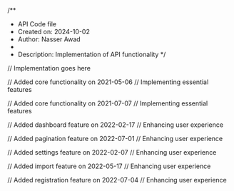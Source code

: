 /**
 * API Code file
 * Created on: 2024-10-02
 * Author: Nasser Awad
 *
 * Description: Implementation of API functionality
 */
 
// Implementation goes here


// Added core functionality on 2021-05-06
// Implementing essential features

// Added core functionality on 2021-07-07
// Implementing essential features

// Added dashboard feature on 2022-02-17
// Enhancing user experience

// Added pagination feature on 2022-07-01
// Enhancing user experience

// Added settings feature on 2022-02-07
// Enhancing user experience

// Added import feature on 2022-05-17
// Enhancing user experience

// Added registration feature on 2022-07-04
// Enhancing user experience
